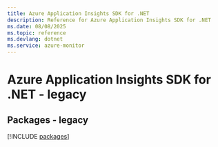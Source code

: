 ```yaml
---
title: Azure Application Insights SDK for .NET
description: Reference for Azure Application Insights SDK for .NET
ms.date: 08/08/2025
ms.topic: reference
ms.devlang: dotnet
ms.service: azure-monitor
---
```

# Azure Application Insights SDK for .NET - legacy
## Packages - legacy
[!INCLUDE [packages](application-insights-index.md)]